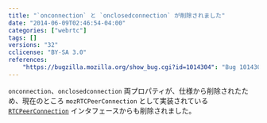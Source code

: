 ```yaml
---
title: "`onconnection` と `onclosedconnection` が削除されました"
date: "2014-06-09T02:46:54-04:00"
categories: ["webrtc"]
tags: []
versions: "32"
cclicense: "BY-SA 3.0"
references:
    "https://bugzilla.mozilla.org/show_bug.cgi?id=1014304": "Bug 1014304 – Remove onconnection and onclosedconnection from PC"
---
```

`onconnection`、`onclosedconnection` 両プロパティが、仕様から削除されたため、現在のところ `mozRTCPeerConnection` として実装されている [`RTCPeerConnection`](https://developer.mozilla.org/ja/docs/Web/API/RTCPeerConnection) インタフェースからも削除されました。
